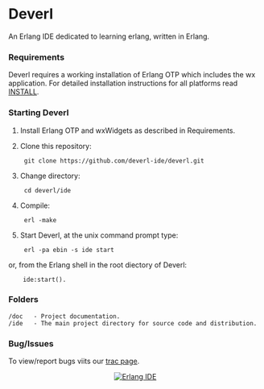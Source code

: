 Deverl
======

An Erlang IDE dedicated to learning erlang, written in Erlang.

### Requirements

Deverl requires a working installation of Erlang OTP which includes the wx application.
For detailed installation instructions for all platforms read [INSTALL](https://raw.github.com/deverl-ide/deverl/master/INSTALL.md).

### Starting Deverl

1. Install Erlang OTP and wxWidgets as described in Requirements.
2. Clone this repository:
         
        git clone https://github.com/deverl-ide/deverl.git
3. Change directory:

        cd deverl/ide
4. Compile:

        erl -make
5. Start Deverl, at the unix command prompt type:

        erl -pa ebin -s ide start
 or, from the Erlang shell in the root diectory of Deverl:

        ide:start().


### Folders

	/doc   - Project documentation.
	/ide   - The main project directory for source code and distribution.

### Bug/Issues

To view/report bugs viits our [trac page](http://www.tgrsvr.co.uk/trac "trac").

<div align="center"><a href="https://github.com/tomrichmond/erlangIDE"><img src="http://i.imgur.com/ckSte1h.png" alt="Erlang IDE" /></a></div>
